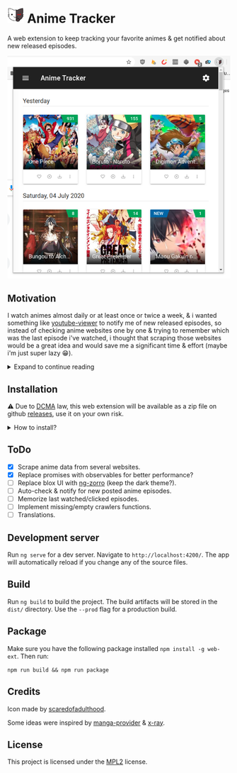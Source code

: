 # <img src="src/assets/icons/128.png" alt="icon" width="38"/> Anime Tracker

A web extension to keep tracking your favorite animes & get notified about new released episodes.

![screenshot](screenshots/popup.png)

## Motivation

I watch animes almost daily or at least once or twice a week, & i wanted something like [youtube-viewer](https://github.com/AXeL-dev/youtube-viewer) to notify me of new released episodes, so instead of checking anime websites one by one & trying to remember which was the last episode i've watched, i thought that scraping those websites would be a great idea and would save me a significant time & effort (maybe i'm just super lazy :grin:).

<details>
  <summary>Expand to continue reading</summary>

  <br>
  Unfortunately, i didn't find a browser/client side web scraper available out there, so i just created a simplified one by my own composed of Angular's Http client service & a crafted HTML parser. I also, used some proxies to bypass [CORS](https://en.wikipedia.org/wiki/Cross-origin_resource_sharing) limitations on browsers. In other words, this project is just a bunch of workarounds with some :sparkles: but it's surprisingly working well.
  <br><br>
  Okay, so why Angular? why not React or Vue?
  I mainly choosed Angular for its robust structure & advanced features, like: Pipes, directives, lazy loading, dependency injection & many others. Otherwise, any other library or framework with typescript support would do the job for me.

</details>

## Installation

:warning: Due to [DCMA](https://en.wikipedia.org/wiki/Digital_Millennium_Copyright_Act) law, this web extension will be available as a zip file on github [releases](https://github.com/AXeL-dev/anime-tracker/releases), use it on your own risk.

<details>
  <summary>How to install?</summary>

  ### Chrome
  1. Unzip the downloaded file.
  2. Activate the developer mode under your extensions settings to be able to load the extension.
  ![load-in-chrome](screenshots/load-in-chrome.gif)

  ### Firefox
  1. Go to `about:config` (enter it into address bar).
  2. Set `xpinstall.signatures.required` to `false`.
  3. Go to `about:addons`.
  4. Drag & drop the extension zip file or click on the ![cog](screenshots/cog.png) & choose install add-on from file.

</details>

## ToDo

- [x] Scrape anime data from several websites.
- [x] Replace promises with observables for better performance?
- [ ] Replace blox UI with [ng-zorro](https://ng.ant.design/) (keep the dark theme?).
- [ ] Auto-check & notify for new posted anime episodes.
- [ ] Memorize last watched/clicked episodes.
- [ ] Implement missing/empty crawlers functions.
- [ ] Translations.

## Development server

Run `ng serve` for a dev server. Navigate to `http://localhost:4200/`. The app will automatically reload if you change any of the source files.

## Build

Run `ng build` to build the project. The build artifacts will be stored in the `dist/` directory. Use the `--prod` flag for a production build.

## Package

Make sure you have the following package installed `npm install -g web-ext`. Then run:

```
npm run build && npm run package
```

## Credits

Icon made by [scaredofadulthood](https://www.reddit.com/user/scaredofadulthood/).

Some ideas were inspired by [manga-provider](https://github.com/adrianonrails/manga-provider) & [x-ray](https://github.com/matthewmueller/x-ray).

## License

This project is licensed under the [MPL2](LICENSE) license.
